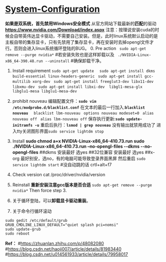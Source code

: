 # [System-Configuration](https://github.com/John-Joe/System-Configuration)
**如果是双系统，首先禁用Windows安全模式**
从官方网站下载最新的**匹配**的驱动
**https://www.nvidia.com/Download/index.aspx**
注意：按理说安装cuda的时候会自带英伟达显卡驱动，不需要自己安装。但是，此时linux系统默认启动的是主板自带的集存显卡，只有先禁用了集存显卡，再在安装时去掉opengl文件才行。否则会进入linux系统循环登陆的BUG。
0. Pre action
` sudo apt-get remove --purge nvidia*`
 #若安装失败也是这样卸载以及
` ./NVIDIA-Linux-x86_64-390.48.run --uninstall` #确保卸载干净。

1. Install requirement
 `sudo apt-get update `
` sudo apt-get install dkms build-essential linux-headers-generic`
` sudo apt-get install gcc-multilib xorg-dev`
` sudo apt-get install freeglut3-dev libx11-dev libxmu-dev` 
` sudo apt-get install libxi-dev  libgl1-mesa-glx libglu1-mesa libglu1-mesa-dev`

2. prohibit nouveau
编辑配置文件：**`sudo vim /etc/modprobe.d/blacklist.conf`**
在文本的最后一行加入:**`blacklist nouveau`**
`  blacklist lbm-nouveau`
` options nouveau modeset=0`
` alias nouveau off`
` alias lbm-nouveau off`
保存执行更新:**`sudo update-initramfs -u`**
重启后执行：**`lsmod | grep nouveau`**
没有输出就禁用成功了
进入tty关闭图形界面`sudo service lightdm stop`

3. Install
**sudo chmod a+x NVIDIA-Linux-x86_64-410.73.run**
**sudo ./NVIDIA-Linux-x86_64-410.73.run –no-opengl-files --dkms --no-opengl-files**
##dkms 安装最好 选yes
##32位兼容 安装最好 选yes
##x-org 最好别安，选no，有的电脑可能导致登录界面黑屏
然后重启
`sudo service lightdm start` #没自动跳的话 crtl+alt+f7

4. Check version
cat /proc/driver/nvidia/version

5. Reinstall
**重新安装注意gcc版本是否合适**
`sudo apt-get remove --purge nvidia*`
Then force step 3.

6. 关于循环登陆，可以**卸载显卡驱动重装**。

7. 关于命令行循环滚动
```
sudo gedit /etc/default/grub
GRUB_CMDLINE_LINUX_DEFAULT="quiet splash pci=nomsi"
sudo update-grub
sudo reboot
```

**Ref：**
#https://zhuanlan.zhihu.com/p/48082080
#https://blog.csdn.net/haoji007/article/details/81983440
#https://blog.csdn.net/u014561933/article/details/79958017
